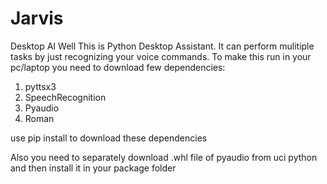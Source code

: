 # Jarvis
Desktop AI
Well This is Python Desktop Assistant. It can perform mulitiple tasks by just recognizing your voice commands.
To make this run in your pc/laptop you need to download few dependencies:
  1. pyttsx3
  2. SpeechRecognition
  3. Pyaudio
  4. Roman
  
  use pip install to download these dependencies
  
  Also you need to separately download .whl file of pyaudio from uci python and then install it in your package folder
